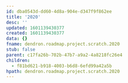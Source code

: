 ```yaml
---
id: dba0543d-dd60-4d8a-904e-d347f9f862ee
title: '2020'
desc: ''
updated: 1601139430377
created: 1601139430377
data: {}
fname: dendron.roadmap.project.scratch.2020
stub: false
parent: c17fa26b-702b-47b7-a9a2-4a8218fc26e4
children:
  - f81bd621-b918-4003-b6d8-6efd99a42a5b
hpath: dendron.roadmap.project.scratch.2020
---
```


